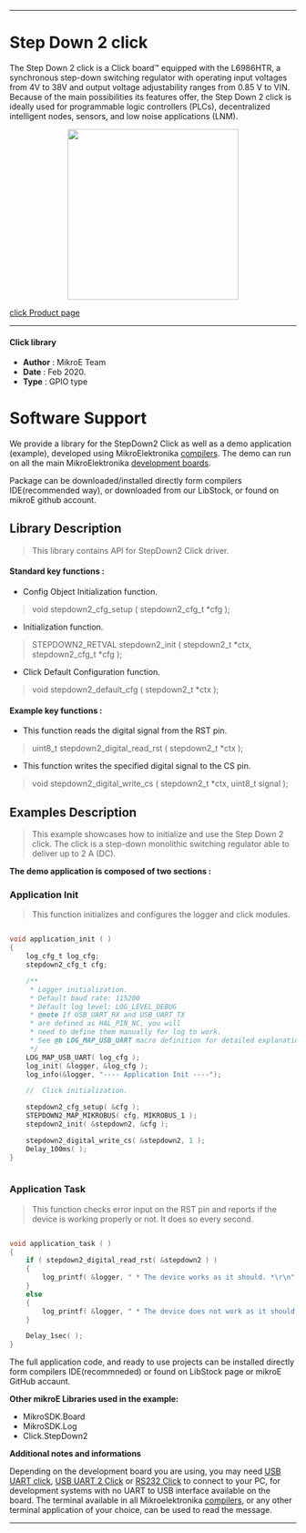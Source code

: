 
---
# Step Down 2 click

The Step Down 2 click is a Click board™ equipped with the L6986HTR, a synchronous step-down switching regulator with operating input voltages from 4V to 38V and output voltage adjustability ranges from 0.85 V to VIN. Because of the main possibilities its features offer, the Step Down 2 click is ideally used for programmable logic controllers (PLCs), decentralized intelligent nodes, sensors, and low noise applications (LNM).

<p align="center">
  <img src="https://download.mikroe.com/images/click_for_ide/stepdown2_click.png" height=300px>
</p>


[click Product page](https://www.mikroe.com/step-down-2-click)

---

#### Click library 

- **Author**        : MikroE Team
- **Date**          : Feb 2020.
- **Type**          : GPIO type

# Software Support

We provide a library for the StepDown2 Click 
as well as a demo application (example), developed using MikroElektronika 
[compilers](https://shop.mikroe.com/compilers). 
The demo can run on all the main MikroElektronika [development boards](https://shop.mikroe.com/development-boards).

Package can be downloaded/installed directly form compilers IDE(recommended way), or downloaded from our LibStock, or found on mikroE github account. 

## Library Description

> This library contains API for StepDown2 Click driver.

#### Standard key functions :

- Config Object Initialization function.
> void stepdown2_cfg_setup ( stepdown2_cfg_t *cfg ); 
 
- Initialization function.
> STEPDOWN2_RETVAL stepdown2_init ( stepdown2_t *ctx, stepdown2_cfg_t *cfg );

- Click Default Configuration function.
> void stepdown2_default_cfg ( stepdown2_t *ctx );


#### Example key functions :

- This function reads the digital signal from the RST pin.
> uint8_t stepdown2_digital_read_rst ( stepdown2_t *ctx );
 
- This function writes the specified digital signal to the CS pin.
> void stepdown2_digital_write_cs ( stepdown2_t *ctx, uint8_t signal );

## Examples Description

> This example showcases how to initialize and use the Step Down 2 click. The click is a 
  step-down monolithic switching regulator able to deliver up to 2 A (DC). 

**The demo application is composed of two sections :**

### Application Init 

> This function initializes and configures the logger and click modules. 

```c

void application_init ( )
{
    log_cfg_t log_cfg;
    stepdown2_cfg_t cfg;

    /** 
     * Logger initialization.
     * Default baud rate: 115200
     * Default log level: LOG_LEVEL_DEBUG
     * @note If USB_UART_RX and USB_UART_TX 
     * are defined as HAL_PIN_NC, you will 
     * need to define them manually for log to work. 
     * See @b LOG_MAP_USB_UART macro definition for detailed explanation.
     */
    LOG_MAP_USB_UART( log_cfg );
    log_init( &logger, &log_cfg );
    log_info(&logger, "---- Application Init ----");

    //  Click initialization.

    stepdown2_cfg_setup( &cfg );
    STEPDOWN2_MAP_MIKROBUS( cfg, MIKROBUS_1 );
    stepdown2_init( &stepdown2, &cfg );

    stepdown2_digital_write_cs( &stepdown2, 1 );
    Delay_100ms( );
}
  
```

### Application Task

> This function checks error input on the RST pin and reports if the device is working properly
  or not. It does so every second. 

```c

void application_task ( )
{
    if ( stepdown2_digital_read_rst( &stepdown2 ) )
    {
        log_printf( &logger, " * The device works as it should. *\r\n" );
    }
    else 
    {
        log_printf( &logger, " * The device does not work as it should. *\r\n" );
    }

    Delay_1sec( );
} 

``` 

The full application code, and ready to use projects can be  installed directly form compilers IDE(recommneded) or found on LibStock page or mikroE GitHub accaunt.

**Other mikroE Libraries used in the example:** 

- MikroSDK.Board
- MikroSDK.Log
- Click.StepDown2

**Additional notes and informations**

Depending on the development board you are using, you may need 
[USB UART click](https://shop.mikroe.com/usb-uart-click), 
[USB UART 2 Click](https://shop.mikroe.com/usb-uart-2-click) or 
[RS232 Click](https://shop.mikroe.com/rs232-click) to connect to your PC, for 
development systems with no UART to USB interface available on the board. The 
terminal available in all Mikroelektronika 
[compilers](https://shop.mikroe.com/compilers), or any other terminal application 
of your choice, can be used to read the message.

---
